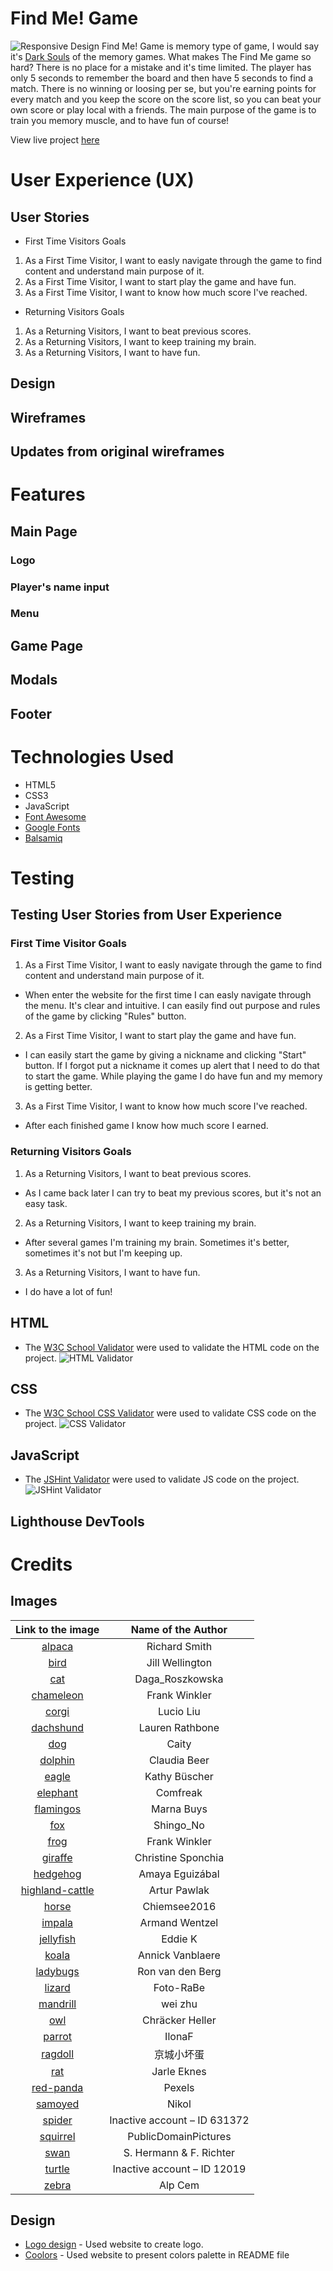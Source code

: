 # Find Me! Game
![Responsive Design](documentation/images/mockup.png)
Find Me! Game is memory type of game, I would say it's [Dark Souls](https://www.quora.com/What-makes-the-Dark-Souls-series-so-hard) of the memory games. What makes The Find Me game so hard? There is no place for a mistake and it's time limited. The player has only 5 seconds to remember the board and then have 5 seconds to find a match. There is no winning or loosing per se, but you're earning points for every match and you keep the score on the score list, so you can beat your own score or play local with a friends. The main purpose of the game is to train you memory muscle, and to have fun of course!

View live project [here](https://klaudiamatysiak.github.io/find-me/)

# User Experience (UX)
## User Stories
* First Time Visitors Goals
1. As a First Time Visitor, I want to easly navigate through the game to find content and understand main purpose of it.
2. As a First Time Visitor, I want to start play the game and have fun.
3. As a First Time Visitor, I want to know how much score I've reached.
* Returning Visitors Goals
1. As a Returning Visitors, I want to beat previous scores.
2. As a Returning Visitors, I want to keep training my brain.
3. As a Returning Visitors, I want to have fun.

## Design

## Wireframes

## Updates from original wireframes

# Features
## Main Page
### Logo
### Player's name input
### Menu
## Game Page
## Modals
## Footer

# Technologies Used
* HTML5
* CSS3
* JavaScript
* [Font Awesome](https://fontawesome.com/)
* [Google Fonts](https://fonts.google.com/)
* [Balsamiq](https://balsamiq.com/)

# Testing
## Testing User Stories from User Experience
### First Time Visitor Goals
1. As a First Time Visitor, I want to easly navigate through the game to find content and understand main purpose of it.
- When enter the website for the first time I can easly navigate through the menu. It's clear and intuitive. I can easily find out purpose and rules of the game by clicking "Rules" button.
2. As a First Time Visitor, I want to start play the game and have fun.
- I can easily start the game by giving a nickname and clicking "Start" button. If I forgot put a nickname it comes up alert that I need to do that to start the game. While playing the game I do have fun and my memory is getting better.
3. As a First Time Visitor, I want to know how much score I've reached.
- After each finished game I know how much score I earned.

### Returning Visitors Goals
1. As a Returning Visitors, I want to beat previous scores.
- As I came back later I can try to beat my previous scores, but it's not an easy task.
2. As a Returning Visitors, I want to keep training my brain.
- After several games I'm training my brain. Sometimes it's better, sometimes it's not but I'm keeping up.
3. As a Returning Visitors, I want to have fun.
- I do have a lot of fun!

## HTML
* The [W3C School Validator](https://validator.w3.org/) were used to validate the HTML code on the project.
![HTML Validator](documentation/images/html-validator.png)
## CSS
* The [W3C School CSS Validator](https://jigsaw.w3.org/css-validator/validator.html.en) were used to validate CSS code on the project.
![CSS Validator](documentation/images/css-validator.png)
## JavaScript
* The [JSHint Validator](https://jshint.com/) were used to validate JS code on the project.
![JSHint Validator](documentation/images/js-validator.png)
## Lighthouse DevTools

# Credits
## Images
| Link to the image | Name of the Author |
|:---:|:---:|
|[alpaca](https://pixabay.com/photos/alpaca-smile-teeth-fur-funny-farm-985158/)|Richard Smith|
|[bird](https://pixabay.com/photos/bird-robin-spring-flowers-perched-2295436/)|Jill Wellington|
|[cat](https://pixabay.com/photos/cat-bury-cat-brindle-domestic-cat-3062885/)|Daga_Roszkowska|
|[chameleon](https://pixabay.com/photos/chameleon-reptile-lizard-green-540655/)|Frank Winkler|
|[corgi](https://pixabay.com/photos/dog-corgi-cute-animal-4988985/)|Lucio Liu|
|[dachshund](https://pixabay.com/photos/puppy-dog-dachshund-brown-tongue-3698728/)|Lauren Rathbone|
|[dog](https://pixabay.com/photos/beach-puppy-dog-finnishlapphund-1790049/)|Caity|
|[dolphin](https://pixabay.com/photos/dolphin-animal-sea-ocean-203875/)|Claudia Beer|
|[eagle](https://pixabay.com/photos/adler-eagle-bird-white-tailed-eagle-2386314/)|Kathy Büscher|
|[elephant](https://pixabay.com/photos/elephant-watering-hole-baby-elephant-2380009/)|Comfreak|
|[flamingos](https://pixabay.com/photos/flamingo-birds-plumage-sea-water-6126763/)|Marna Buys |
|[fox](https://pixabay.com/photos/animal-fox-cute-sleeping-sleep-967657/)|Shingo_No|
|[frog](https://pixabay.com/photos/frog-butterfly-pond-mirroring-540812/)|Frank Winkler|
|[giraffe](https://pixabay.com/photos/giraffe-animal-facial-expression-614141/)|Christine Sponchia|
|[hedgehog](https://pixabay.com/photos/hedgehog-animal-baby-cute-small-468228/)|Amaya Eguizábal|
|[highland-cattle](https://pixabay.com/photos/bull-cattle-livestock-horns-farm-6726185/)|Artur Pawlak|
|[horse](https://pixabay.com/photos/horse-brown-head-brown-horse-1201143/)|Chiemsee2016|
|[impala](https://pixabay.com/photos/animal-impala-mammal-antelope-6630954/)|Armand Wentzel|
|[jellyfish](https://pixabay.com/photos/jellyfish-underwater-ocean-aquarium-6653502/)|Eddie K|
|[koala](https://pixabay.com/photos/koala-animal-animals-nature-pouch-2914975/)|Annick Vanblaere|
|[ladybugs](https://pixabay.com/photos/ladybugs-insects-pair-1593406/)|Ron van den Berg|
|[lizard](https://pixabay.com/photos/lizard-reptile-animal-creature-653645/)|Foto-RaBe|
|[mandrill](https://pixabay.com/photos/mandrill-animal-monkey-zoo-face-5076687/)|wei zhu|
|[owl](https://pixabay.com/photos/owl-bird-animal-bird-of-prey-50267/)|Chräcker Heller|
|[parrot](https://pixabay.com/photos/parrot-yellow-macaw-bird-perched-3601194/)|IlonaF|
|[ragdoll](https://pixabay.com/photos/ragdoll-cat-pet-animal-6344890/)|京城小坏蛋|
|[rat](https://pixabay.com/photos/rat-pet-eat-440987/)|Jarle Eknes|
|[red-panda](https://pixabay.com/photos/red-panda-bamboo-tongue-out-mammal-1851650/)|Pexels|
|[samoyed](https://pixabay.com/photos/dog-samoyed-run-doggy-cute-spitz-5449489/)|Nikol|
|[spider](https://pixabay.com/photos/spider-zebra-spider-arachnid-564685/)|Inactive account – ID 631372|
|[squirrel](https://pixabay.com/photos/snow-animal-squirrel-rodent-mammal-17854/)|PublicDomainPictures|
|[swan](https://pixabay.com/photos/love-family-swan-family-young-swans-5192377/)|S. Hermann & F. Richter|
|[turtle](https://pixabay.com/photos/sea-turtle-diving-animal-2361247/)|Inactive account – ID 12019|
|[zebra](https://pixabay.com/photos/animal-zebra-wild-wild-life-africa-4917802/)|Alp Cem|

## Design
* [Logo design](https://www.freelogodesign.org/) - Used website to create logo.
* [Coolors](https://coolors.co/) - Used website to present colors palette in README file